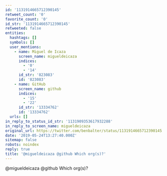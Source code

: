 ```yaml
---
id: '1131914665712390145'
retweet_count: '0'
favorite_count: '0'
id_str: '1131914665712390145'
retweeted: false
entities:
  hashtags: []
  symbols: []
  user_mentions:
    - name: Miguel de Icaza
      screen_name: migueldeicaza
      indices:
        - '0'
        - '14'
      id_str: '823083'
      id: '823083'
    - name: GitHub
      screen_name: github
      indices:
        - '15'
        - '22'
      id_str: '13334762'
      id: '13334762'
  urls: []
in_reply_to_status_id_str: '1131909353617932288'
in_reply_to_screen_name: migueldeicaza
original_url: https://twitter.com/benbalter/status/1131914665712390145
date: '2019-05-24T13:27:40.000Z'
sitemap: false
robots: noindex
reply: true
title: '@migueldeicaza @github Which org(s)?'
---
```


@migueldeicaza @github Which org(s)?